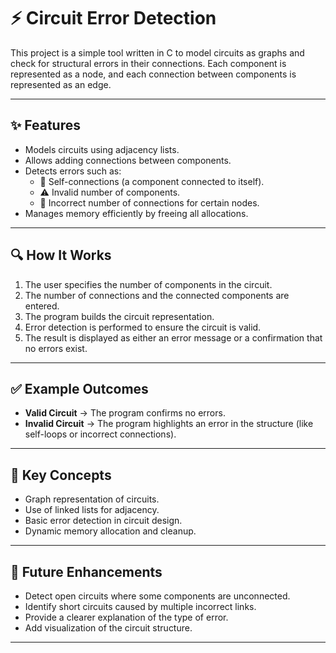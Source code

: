 # ⚡ Circuit Error Detection

  This project is a simple tool written in C to model circuits as graphs and check for structural errors in their connections. Each component is represented as a node, and each connection between components is represented as an edge.

---

## ✨ Features
- Models circuits using adjacency lists.  
- Allows adding connections between components.  
- Detects errors such as:  
  - 🔄 Self-connections (a component connected to itself).  
  - ⚠️ Invalid number of components.  
  - 🔌 Incorrect number of connections for certain nodes.  
- Manages memory efficiently by freeing all allocations.  

---

## 🔍 How It Works
1. The user specifies the number of components in the circuit.  
2. The number of connections and the connected components are entered.  
3. The program builds the circuit representation.  
4. Error detection is performed to ensure the circuit is valid.  
5. The result is displayed as either an error message or a confirmation that no errors exist.  

---

## ✅ Example Outcomes
- **Valid Circuit** → The program confirms no errors.  
- **Invalid Circuit** → The program highlights an error in the structure (like self-loops or incorrect connections).  

---

## 📖 Key Concepts
- Graph representation of circuits.  
- Use of linked lists for adjacency.  
- Basic error detection in circuit design.  
- Dynamic memory allocation and cleanup.  

---

## 🚀 Future Enhancements
- Detect open circuits where some components are unconnected.  
- Identify short circuits caused by multiple incorrect links.  
- Provide a clearer explanation of the type of error.  
- Add visualization of the circuit structure.  

---
